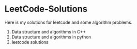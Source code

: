 # LeetCode-Solutions
Here is my solutions for leetcode and some algorithm problems.
1. Data structure and algorithms in C++
2. Data structure and algorithms in python
3. leetcode solutions
